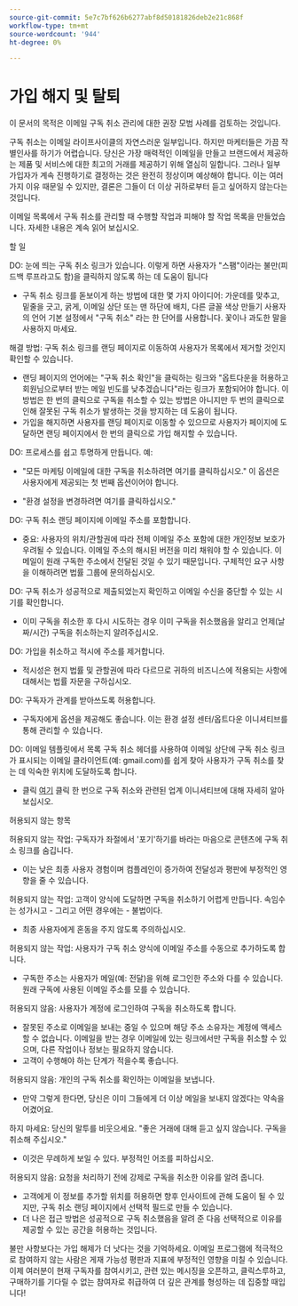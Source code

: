 ```yaml
---
source-git-commit: 5e7c7bf626b6277abf8d50181826deb2e21c868f
workflow-type: tm+mt
source-wordcount: '944'
ht-degree: 0%

---
```

# 가입 해지 및 탈퇴

이 문서의 목적은 이메일 구독 취소 관리에 대한 권장 모범 사례를 검토하는 것입니다.

구독 취소는 이메일 라이프사이클의 자연스러운 일부입니다. 하지만 마케터들은 가끔 작별인사를 하기가 어렵습니다. 당신은 가장 매력적인 이메일을 만들고 브랜드에서 제공하는 제품 및 서비스에 대한 최고의 거래를 제공하기 위해 열심히 일합니다. 그러나 일부 가입자가 계속 진행하기로 결정하는 것은 완전히 정상이며 예상해야 합니다. 이는 여러 가지 이유 때문일 수 있지만, 결론은 그들이 더 이상 귀하로부터 듣고 싶어하지 않는다는 것입니다.

이메일 목록에서 구독 취소를 관리할 때 수행할 작업과 피해야 할 작업 목록을 만들었습니다. 자세한 내용은 계속 읽어 보십시오.

할 일

DO: 눈에 띄는 구독 취소 링크가 있습니다. 이렇게 하면 사용자가 &quot;스팸&quot;이라는 불만(피드백 루프라고도 함)을 클릭하지 않도록 하는 데 도움이 됩니다

+ 구독 취소 링크를 돋보이게 하는 방법에 대한 몇 가지 아이디어: 가운데를 맞추고, 밑줄을 긋고, 굵게, 이메일 상단 또는 맨 하단에 배치, 다른 글꼴 색상 만들기 사용자의 언어 기본 설정에서 &quot;구독 취소&quot; 라는 한 단어를 사용합니다. 꽃이나 과도한 말을 사용하지 마세요.

해결 방법: 구독 취소 링크를 랜딩 페이지로 이동하여 사용자가 목록에서 제거할 것인지 확인할 수 있습니다.

+ 랜딩 페이지의 언어에는 &quot;구독 취소 확인&quot;을 클릭하는 링크와 &quot;옵트다운을 허용하고 회원님으로부터 받는 메일 빈도를 낮추겠습니다&quot;라는 링크가 포함되어야 합니다. 이 방법은 한 번의 클릭으로 구독을 취소할 수 있는 방법은 아니지만 두 번의 클릭으로 인해 잘못된 구독 취소가 발생하는 것을 방지하는 데 도움이 됩니다.
+ 가입을 해지하면 사용자를 랜딩 페이지로 이동할 수 있으므로 사용자가 페이지에 도달하면 랜딩 페이지에서 한 번의 클릭으로 가입 해지할 수 있습니다.

DO: 프로세스를 쉽고 투명하게 만듭니다. 예:

+ &quot;모든 마케팅 이메일에 대한 구독을 취소하려면 여기를 클릭하십시오.&quot; 이 옵션은 사용자에게 제공되는 첫 번째 옵션이어야 합니다.

+ &quot;환경 설정을 변경하려면 여기를 클릭하십시오.&quot;

DO: 구독 취소 랜딩 페이지에 이메일 주소를 포함합니다.

+ 중요: 사용자의 위치/관할권에 따라 전체 이메일 주소 포함에 대한 개인정보 보호가 우려될 수 있습니다. 이메일 주소의 해시된 버전을 미리 채워야 할 수 있습니다. 이메일이 원래 구독한 주소에서 전달된 것일 수 있기 때문입니다. 구체적인 요구 사항을 이해하려면 법률 그룹에 문의하십시오.

DO: 구독 취소가 성공적으로 제출되었는지 확인하고 이메일 수신을 중단할 수 있는 시기를 확인합니다.

+ 이미 구독을 취소한 후 다시 시도하는 경우 이미 구독을 취소했음을 알리고 언제(날짜/시간) 구독을 취소하는지 알려주십시오.

DO: 가입을 취소하고 적시에 주소를 제거합니다.

+ 적시성은 현지 법률 및 관할권에 따라 다르므로 귀하의 비즈니스에 적용되는 사항에 대해서는 법률 자문을 구하십시오.

DO: 구독자가 관계를 받아쓰도록 허용합니다.

+ 구독자에게 옵션을 제공해도 좋습니다. 이는 환경 설정 센터/옵트다운 이니셔티브를 통해 관리할 수 있습니다.

DO: 이메일 템플릿에서 목록 구독 취소 헤더를 사용하여 이메일 상단에 구독 취소 링크가 표시되는 이메일 클라이언트(예: gmail.com)를 쉽게 찾아 사용자가 구독 취소를 찾는 데 익숙한 위치에 도달하도록 합니다.

+ 클릭 [여기](https://experienceleague.adobe.com/docs/deliverability-learn/deliverability-best-practice-guide/additional-resources/guidance-around-changes-to-google-and-yahoo.html?lang=ko) 클릭 한 번으로 구독 취소와 관련된 업계 이니셔티브에 대해 자세히 알아보십시오.

허용되지 않는 항목


허용되지 않는 작업: 구독자가 좌절에서 &#39;포기&#39;하기를 바라는 마음으로 콘텐츠에 구독 취소 링크를 숨깁니다.

+ 이는 낮은 최종 사용자 경험이며 컴플레인이 증가하여 전달성과 평판에 부정적인 영향을 줄 수 있습니다.

허용되지 않는 작업: 고객이 양식에 도달하면 구독을 취소하기 어렵게 만듭니다. 속임수는 성가시고 - 그리고 어떤 경우에는 - 불법이다.

+ 최종 사용자에게 혼동을 주지 않도록 주의하십시오.

허용되지 않는 작업: 사용자가 구독 취소 양식에 이메일 주소를 수동으로 추가하도록 합니다.

+ 구독한 주소는 사용자가 메일(예: 전달)을 위해 로그인한 주소와 다를 수 있습니다.  원래 구독에 사용된 이메일 주소를 모를 수 있습니다.

허용되지 않음: 사용자가 계정에 로그인하여 구독을 취소하도록 합니다.

+ 잘못된 주소로 이메일을 보내는 중일 수 있으며 해당 주소 소유자는 계정에 액세스할 수 없습니다.  이메일을 받는 경우 이메일에 있는 링크에서만 구독을 취소할 수 있으며, 다른 작업이나 정보는 필요하지 않습니다.
+ 고객이 수행해야 하는 단계가 적을수록 좋습니다.

허용되지 않음: 개인의 구독 취소를 확인하는 이메일을 보냅니다.

+ 만약 그렇게 한다면, 당신은 이미 그들에게 더 이상 메일을 보내지 않겠다는 약속을 어겼어요.

하지 마세요: 당신의 말투를 비웃으세요. &quot;좋은 거래에 대해 듣고 싶지 않습니다. 구독을 취소해 주십시오.&quot;

+ 이것은 무례하게 보일 수 있다. 부정적인 어조를 피하십시오.

허용되지 않음: 요청을 처리하기 전에 강제로 구독을 취소한 이유를 알려 줍니다.

+ 고객에게 이 정보를 추가할 위치를 허용하면 향후 인사이트에 관해 도움이 될 수 있지만, 구독 취소 랜딩 페이지에서 선택적 필드로 만들 수 있습니다.
+ 더 나은 접근 방법은 성공적으로 구독 취소했음을 알려 준 다음 선택적으로 이유를 제공할 수 있는 공간을 허용하는 것입니다.

불만 사항보다는 가입 해제가 더 낫다는 것을 기억하세요. 이메일 프로그램에 적극적으로 참여하지 않는 사람은 게재 가능성 평판과 지표에 부정적인 영향을 미칠 수 있습니다. 이제 여러분이 현재 구독자를 참여시키고, 관련 있는 메시징을 오픈하고, 클릭스루하고, 구매하기를 기다릴 수 없는 참여자로 취급하여 더 깊은 관계를 형성하는 데 집중할 때입니다!
